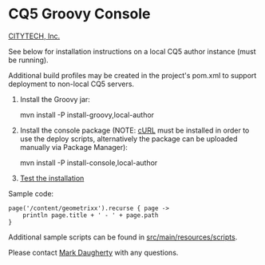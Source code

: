 # CQ5 Groovy Console

[CITYTECH, Inc.](http://www.citytechinc.com)

See below for installation instructions on a local CQ5 author instance (must be running).

Additional build profiles may be created in the project's pom.xml to support deployment to non-local CQ5 servers.

1.  Install the Groovy jar:

    mvn install -P install-groovy,local-author

2.  Install the console package (NOTE: [cURL](http://curl.haxx.se/) must be installed in order to use the deploy scripts, alternatively the package can be uploaded manually via Package Manager):

    mvn install -P install-console,local-author

3.  [Test the installation](http://localhost:4502/etc/groovyconsole.html)

Sample code:

    page('/content/geometrixx').recurse { page ->
        println page.title + ' - ' + page.path
    }

Additional sample scripts can be found in [src/main/resources/scripts](src/main/resources/scripts).

Please contact [Mark Daugherty](mailto:mdaugherty@citytechinc.com) with any questions.